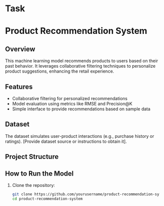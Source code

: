 # Task
# Product Recommendation System  

## Overview  
This machine learning model recommends products to users based on their past behavior. It leverages collaborative filtering techniques to personalize product suggestions, enhancing the retail experience.

## Features  
- Collaborative filtering for personalized recommendations  
- Model evaluation using metrics like RMSE and Precision@K  
- Simple interface to provide recommendations based on sample data  

## Dataset  
The dataset simulates user-product interactions (e.g., purchase history or ratings). [Provide dataset source or instructions to obtain it].  

## Project Structure  

## How to Run the Model  

1. Clone the repository:  
   ```bash
   git clone https://github.com/yourusername/product-recommendation-system.git
   cd product-recommendation-system
